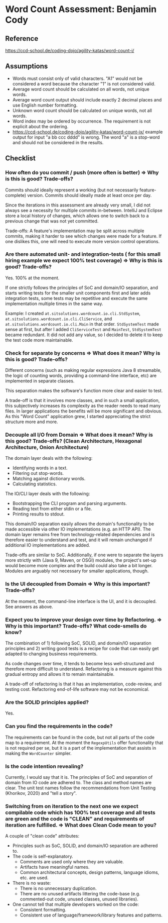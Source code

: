 # Word Count Assessment: Benjamin Cody

## Reference

https://ccd-school.de/coding-dojo/agility-katas/word-count-i/


## Assumptions

- Words must consist only of valid characters. "A1" would not be considered a word because the character "1" is not considered valid. 
- Average word count should be calculated on all words, not unique words.
- Average word count output should include exactly 2 decimal places and use English number formatting.
- Unknown word count should be calculated on unique words, not all words.
- Word index may be ordered by occurrence. The requirement is not explicit about the ordering.
- https://ccd-school.de/coding-dojo/agility-katas/word-count-ix/ example output for input "a bb ccc dddd" is wrong. The word "a" is a stop-word and should not be considered in the results.

## Checklist

### How often do you commit / push (more often is better) => Why is this is good? Trade-offs?

Commits should ideally represent a working (but not necessarily feature-complete) version. Commits should ideally made at least once per day. 

Since the iterations in this assessment are already very small, I did not always see a necessity for multiple commits in-between. IntelliJ and Eclipse store a local history of changes, which allows one to switch back to a previous change that was not yet committed.

Trade-offs: A feature's implementation may be split across multiple commits, making it harder to see which changes were made for a feature. If one dislikes this, one will need to execute more version control operations.  
 
### Are there automated unit- and integration-tests ( for this small hiring example we expect 100% test coverage) => Why is this is good? Trade-offs?

Yes. 100% at the moment.

If one strictly follows the principles of SoC and domain/IO separation, and starts writing tests for the smaller unit components first and later adds integration tests, some tests may be repetitive and execute the same implementation multiple times in the same way.

Example: I created `at.sitsolutions.wordcount.io.cli.StdSystem`, `at.sitsolutions.wordcount.io.cli.CliService`, and `at.sitsolutions.wordcount.io.cli.Main` in that order. `StdSystemTest` made sense at first, but after I added `CliServiceTest` and `MainTest`, `StdSystemTest` became redundant. It did not add any value, so I decided to delete it to keep the test code more maintainable.

### Check for separate by concerns => What does it mean? Why is this is good? Trade-offs?
 
Different concerns (such as making regular expressions Java 8 streamable, the logic of counting words, providing a command-line interface, etc) are implemented in separate classes. 

This separation makes the software's function more clear and easier to test.

A trade-off is that it involves more classes, and in such a small application, this subjectively increases its complexity as the reader needs to read many files. In larger applications the benefits will be more significant and obvious. As this "Word Count" application grew, I started appreciating the strict structure more and more.

### Decouple all I/O from Domain => What does it mean? Why is this good? Trade-offs? (Clean Architecture, Hexagonal Architecture, Onion Architecture)

The domain layer deals with the following:
- Identifying words in a text.
- Filtering out stop-words.
- Matching against dictionary words.
- Calculating statistics.

The IO/CLI layer deals with the following:
- Bootstrapping the CLI program and parsing arguments. 
- Reading text from either stdin or a file.
- Printing results to stdout. 

This domain/IO separation easily allows the domain's functionality to be made accessible via other IO implementations (e.g. an HTTP API). The domain layer remains free from technology-related dependencies and is therefore easier to understand and test, and it will remain unchanged if additional IO implementations are added.

Trade-offs are similar to SoC. Additionally, if one were to separate the layers more strictly with (Java 9, Maven, or OSGI) modules, the project's set-up would become more complex and the build could also take a bit longer. Modules are arguably not necessary for smaller applications, though.

### Is the UI decoupled from Domain => Why is this important? Trade-offs?

At the moment, the command-line interface is the UI, and it is decoupled. See answers as above.

### Expect you to improve your design over time by Refactoring. => Why is this important? Trade-offs? What code-smells do know?

The combination of 1) following SoC, SOLID, and domain/IO separation principles and 2) writing good tests is a recipe for code that can easily get adapted to changing business requirements.

As code changes over time, it tends to become less well-structured and therefore more difficult to understand. Refactoring is a measure against this gradual entropy and allows it to remain maintainable.

A trade-off of refactoring is that it has an implementation, code-review, and testing cost. Refactoring end-of-life software may not be economical.      
 
### Are the SOLID principles applied?

Yes.
 
### Can you find the requirements in the code?

The requirements can be found in the code, but not all parts of the code map to a requirement. At the moment the `RegexpUtils` offer functionality that is not required per se, but it is a part of the implementation that assists in making the `WordCounter` simpler.
  
### Is the code intention revealing?

Currently, I would say that it is. The principles of SoC and separation of domain from IO code are adhered to. The class and method names are clear. The unit test names follow the recommendations from Unit Testing (Khorikov, 2020) and "tell a story".

### Switching from on iteration to the next one we expect compilable code which has 100% test coverage and all tests are green and the code is "CLEAN" and requirements of iteration are fulfilled. => What does Clean Code mean to you?

A couple of "clean code" attributes:

- Principles such as SoC, SOLID, and domain/IO separation are adhered to.
- The code is self-explanatory. 
  - Comments are used only where they are valuable.
  - Artifacts have meaningful names.
  - Common architectural concepts, design patterns, language idioms, etc. are used.
- There is no waste:
  - There is no unnecessary duplication.
  - There are no unused artifacts littering the code-base (e.g. commented-out code, unused classes, unused libraries).
- One cannot tell that multiple developers worked on the code:
   - Consistent formatting.
   - Consistent use of language/framework/library features and patterns.
